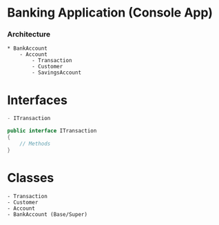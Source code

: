 # Banking Application (Console App)

### Architecture
    * BankAccount
        - Account
            - Transaction
            - Customer
            - SavingsAccount




# Interfaces
```cs
- ITransaction

public interface ITransaction
{
    // Methods
}
```
# Classes
    - Transaction
    - Customer
    - Account
    - BankAccount (Base/Super)
```cs
```